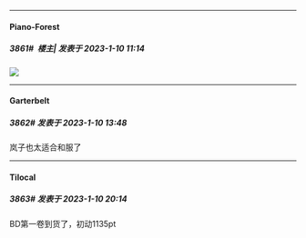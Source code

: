 

*****

####  Piano-Forest  
##### 3861#         楼主| 发表于 2023-1-10 11:14

<img src="https://p.sda1.dev/9/945fd2cde73d8c1512094ad1bbf16a9b/20230110_111202.jpg" referrerpolicy="no-referrer">



*****

####  Garterbelt  
##### 3862#       发表于 2023-1-10 13:48

岚子也太适合和服了



*****

####  Tilocal  
##### 3863#       发表于 2023-1-10 20:14

BD第一卷到货了，初动1135pt

